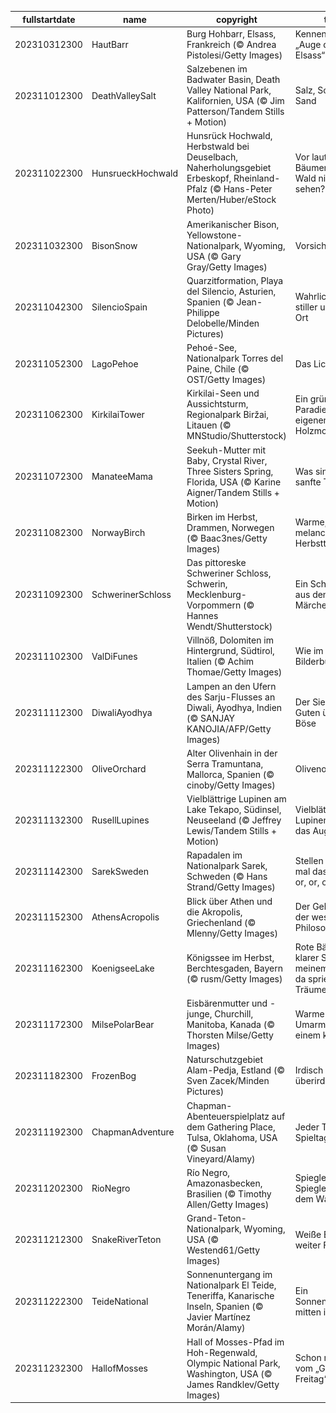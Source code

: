 |fullstartdate|name|copyright|title|image|
|--|--|--|--|--|
202310312300|HautBarr|Burg Hohbarr, Elsass, Frankreich (© Andrea Pistolesi/Getty Images)|Kennen Sie das „Auge des Elsass“?|![](/de-DE/2023/11/202310312300HautBarr.jpg)|
202311012300|DeathValleySalt|Salzebenen im Badwater Basin, Death Valley National Park, Kalifornien, USA (© Jim Patterson/Tandem Stills + Motion)|Salz, Sonne und Sand|![](/de-DE/2023/11/202311012300DeathValleySalt.jpg)|
202311022300|HunsrueckHochwald|Hunsrück Hochwald, Herbstwald bei Deuselbach, Naherholungsgebiet Erbeskopf, Rheinland-Pfalz (© Hans-Peter Merten/Huber/eStock Photo)|Vor lauter Bäumen den Wald nicht mehr sehen?|![](/de-DE/2023/11/202311022300HunsrueckHochwald.jpg)|
202311032300|BisonSnow|Amerikanischer Bison, Yellowstone-Nationalpark, Wyoming, USA (© Gary Gray/Getty Images)|Vorsicht Bullies|![](/de-DE/2023/11/202311032300BisonSnow.jpg)|
202311042300|SilencioSpain|Quarzitformation, Playa del Silencio, Asturien, Spanien (© Jean-Philippe Delobelle/Minden Pictures)|Wahrlich ein stiller und ruhiger Ort|![](/de-DE/2023/11/202311042300SilencioSpain.jpg)|
202311052300|LagoPehoe|Pehoé-See, Nationalpark Torres del Paine, Chile (© OST/Getty Images)|Das Licht sehen!|![](/de-DE/2023/11/202311052300LagoPehoe.jpg)|
202311062300|KirkilaiTower|Kirkilai-Seen und Aussichtsturm, Regionalpark Biržai, Litauen (© MNStudio/Shutterstock)​|Ein grünes Paradies mit eigenem Holzmond!|![](/de-DE/2023/11/202311062300KirkilaiTower.jpg)|
202311072300|ManateeMama|Seekuh-Mutter mit Baby, Crystal River, Three Sisters Spring, Florida, USA (© Karine Aigner/Tandem Stills + Motion)|Was sind das für sanfte Tiere?|![](/de-DE/2023/11/202311072300ManateeMama.jpg)|
202311082300|NorwayBirch|Birken im Herbst, Drammen, Norwegen (© Baac3nes/Getty Images)|Warme, melancholische Herbsttöne|![](/de-DE/2023/11/202311082300NorwayBirch.jpg)|
202311092300|SchwerinerSchloss|Das pittoreske Schweriner Schloss, Schwerin, Mecklenburg-Vorpommern (© Hannes Wendt/Shutterstock)|Ein Schloss wie aus dem Märchen|![](/de-DE/2023/11/202311092300SchwerinerSchloss.jpg)|
202311102300|ValDiFunes|Villnöß, Dolomiten im Hintergrund, Südtirol, Italien (© Achim Thomae/Getty Images)|Wie im Bilderbuch!|![](/de-DE/2023/11/202311102300ValDiFunes.jpg)|
202311112300|DiwaliAyodhya|Lampen an den Ufern des Sarju-Flusses an Diwali, Ayodhya, Indien (© SANJAY KANOJIA/AFP/Getty Images)|Der Sieg des Guten über das Böse|![](/de-DE/2023/11/202311112300DiwaliAyodhya.jpg)|
202311122300|OliveOrchard|Alter Olivenhain in der Serra Tramuntana, Mallorca, Spanien (© cinoby/Getty Images)|Olivenoase|![](/de-DE/2023/11/202311122300OliveOrchard.jpg)|
202311132300|RusellLupines|Vielblättrige Lupinen am Lake Tekapo, Südinsel, Neuseeland (© Jeffrey Lewis/Tandem Stills + Motion)|Vielblättrige Lupinen, soweit das Auge reicht!|![](/de-DE/2023/11/202311132300RusellLupines.jpg)|
202311142300|SarekSweden|Rapadalen im Nationalpark Sarek, Schweden (© Hans Strand/Getty Images)|Stellen Sie sich mal das Echo vor, or, or, or|![](/de-DE/2023/11/202311142300SarekSweden.jpg)|
202311152300|AthensAcropolis|Blick über Athen und die Akropolis, Griechenland (© Mlenny/Getty Images)|Der Geburtsort der westlichen Philosophie|![](/de-DE/2023/11/202311152300AthensAcropolis.jpg)|
202311162300|KoenigseeLake|Königssee im Herbst, Berchtesgaden, Bayern (© rusm/Getty Images)|Rote Bäume, klarer See, in meinem Herbst, da sprießen Träume!|![](/de-DE/2023/11/202311162300KoenigseeLake.jpg)|
202311172300|MilsePolarBear|Eisbärenmutter und -junge, Churchill, Manitoba, Kanada (© Thorsten Milse/Getty Images)|Warme Umarmungen an einem kalten Ort|![](/de-DE/2023/11/202311172300MilsePolarBear.jpg)|
202311182300|FrozenBog|Naturschutzgebiet Alam-Pedja, Estland (© Sven Zacek/Minden Pictures)|Irdisch oder überirdisch?|![](/de-DE/2023/11/202311182300FrozenBog.jpg)|
202311192300|ChapmanAdventure|Chapman-Abenteuerspielplatz auf dem Gathering Place, Tulsa, Oklahoma, USA (© Susan Vineyard/Alamy)|Jeder Tag ist ein Spieltag!|![](/de-DE/2023/11/202311192300ChapmanAdventure.jpg)|
202311202300|RioNegro|Río Negro, Amazonasbecken, Brasilien (© Timothy Allen/Getty Images)|Spieglein Spieglein auf dem Wasser|![](/de-DE/2023/11/202311202300RioNegro.jpg)|
202311212300|SnakeRiverTeton|Grand-Teton-Nationalpark, Wyoming, USA (© Westend61/Getty Images)|Weiße Berge in weiter Ferne!|![](/de-DE/2023/11/202311212300SnakeRiverTeton.jpg)|
202311222300|TeideNational|Sonnenuntergang im Nationalpark El Teide, Teneriffa, Kanarische Inseln, Spanien (© Javier Martínez Morán/Alamy)|Ein Sonnenuntergang mitten im Atlantik|![](/de-DE/2023/11/202311222300TeideNational.jpg)|
202311232300|HallofMosses|Hall of Mosses-Pfad im Hoh-Regenwald, Olympic National Park, Washington, USA (© James Randklev/Getty Images)|Schon mal etwas vom „Grünen Freitag“ gehört?|![](/de-DE/2023/11/202311232300HallofMosses.jpg)|
